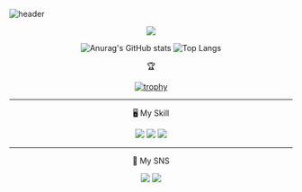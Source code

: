 
![header](https://capsule-render.vercel.app/api?type=waving&color=000000&height=300&section=header&text=Beaver%20Coding%20House&fontSize=70&fontColor=d6ace6&animation=fadeIn)

<div align = "center">
  
  <img src="https://img.shields.io/badge/My Github stats-181717?style=flat-square&logo=Github&logoColor=FFFFFF"/>
  
  
  ![Anurag's GitHub stats](https://github-readme-stats.vercel.app/api?username=k1mbeaver&show_icons=true&theme=great-gatsby) ![Top Langs](https://github-readme-stats.vercel.app/api/top-langs/?username=k1mbeaver&layout=compact&theme=highcontrast) 
  
  🏆
  
  [![trophy](https://github-profile-trophy.vercel.app/?username=k1mbeaver)](https://github.com/ryo-ma/github-profile-trophy)

  <hr>
 
  
  
  🖥️ My Skill
  
  
  <img src="https://img.shields.io/badge/UnrealEngine-0E1128?style=flat-square&logo=UnrealEngine&logoColor=FFFFFF"/> <img src="https://img.shields.io/badge/C++-00599C?style=flat-square&logo=C++&logoColor=FFFFFF"/> <img src="https://img.shields.io/badge/C-A8B9CC?style=flat-square&logo=C&logoColor=FFFFFF"/>

  <hr>
  
  
  📱 My SNS
  
  
  <a href="https://www.instagram.com/k1mbeaver" target="_blank"><img src="https://img.shields.io/badge/k1mbeaver-E4405F?style=flat-square&logo=Instagram&logoColor=FFFFFF"/></a> <img src="https://img.shields.io/badge/ksw4811@naver.com-03C75A?style=flat-square&logo=Naver&logoColor=FFFFFF"/>

</div>
